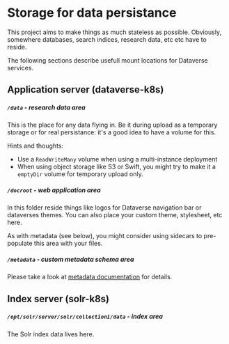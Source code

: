 # Storage for data persistance
This project aims to make things as much stateless as possible. Obviously,
somewhere databases, search indices, research data, etc etc have to reside.

The following sections describe usefull mount locations for Dataverse services.

## Application server (dataverse-k8s)

##### `/data` - research data area
This is the place for any data flying in. Be it during upload as a temporary storage
or for real persistance: it's a good idea to have a volume for this.

Hints and thoughts:
* Use a `ReadWriteMany` volume when using a multi-instance deployment
* When using object storage like S3 or Swift, you might try to make it a `emptyDir`
  volume for temporary upload only.

##### `/docroot` - web application area
In this folder reside things like logos for Dataverse navigation bar or dataverses themes.
You can also place your custom theme, stylesheet, etc here.

As with metadata (see below), you might consider using sidecars to pre-populate
this area with your files.

##### `/metadata` - custom metadata schema area
Please take a look at [metadata documentation](metadata.md) for details.

## Index server (solr-k8s)

##### `/opt/solr/server/solr/collection1/data` - index area
The Solr index data lives here.
